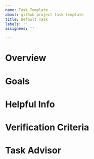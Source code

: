 ```yaml
---
name: Task Template
about: github project task template
title: Default Task
labels: ''
assignees: ''

---
```


# Overview
<!--
- What is the general idea of the task?
- Any relevant background information that would be useful to the assignee?
- Why is this task important?
-->

# Goals
<!--
- What specific features should be added?
- Are there any modifications needed to existing code?
- Is this a bug or feature request?
-->

# Helpful Info
<!--
- As the task creator is there any starting advice you can give the assignee?
- Any libraries or relevant links that might be useful?
- Setup instructions?
- Info on how integration is performed with another subsystem? 
-->

# Verification Criteria
<!--
- how does the assignee test their code to make sure it meets the task requirements?
-->

# Task Advisor
<!-- 
- whomever the assignee should go to for questions related to this task 
-->
